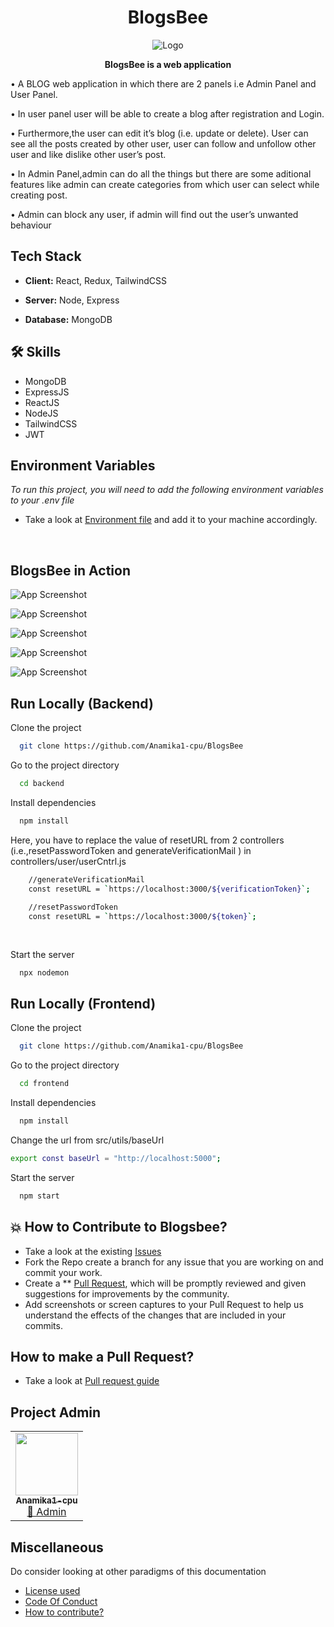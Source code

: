 <div align="center">
  
# BlogsBee

![Logo](https://res.cloudinary.com/dcua2wckz/image/upload/c_pad,b_auto:predominant,fl_preserve_transparency/v1672762999/Blogs_Bee_vh2z1m.jpg)

 **BlogsBee is a web application**
 
</div>

• A BLOG web application in which there are 2 panels i.e Admin Panel and User Panel.

• In user panel user will be able to create a blog after registration and Login.

• Furthermore,the user can edit it’s blog (i.e. update or delete). User can see all the posts created by other user, user can
follow and unfollow other user and like dislike other user’s post.

• In Admin Panel,admin can do all the things but there are some aditional features like admin can create categories from
which user can select while creating post.

• Admin can block any user, if admin will find out the user’s unwanted behaviour

## Tech Stack

- **Client:** React, Redux, TailwindCSS

- **Server:** Node, Express

- **Database:** MongoDB

## 🛠 Skills
- MongoDB
- ExpressJS 
- ReactJS 
- NodeJS 
- TailwindCSS
- JWT


## Environment Variables

_To run this project, you will need to add the following environment variables to your .env file_

- Take a look at [Environment file](./env.md) and add it to your machine accordingly.
 
<br>


## BlogsBee in Action
![App Screenshot](https://res.cloudinary.com/dcua2wckz/image/upload/v1672822715/pag1_wict89.jpg)

![App Screenshot](https://res.cloudinary.com/dcua2wckz/image/upload/v1672822707/page2_hhgzvd.jpg)

![App Screenshot](https://res.cloudinary.com/dcua2wckz/image/upload/v1672822703/page3_dxwbib.jpg)

![App Screenshot](https://res.cloudinary.com/dcua2wckz/image/upload/v1672822698/page4_ykksrm.jpg)

![App Screenshot](https://res.cloudinary.com/dcua2wckz/image/upload/v1672822614/page5_pkwjit.jpg)



## Run Locally (Backend)

Clone the project

```bash
  git clone https://github.com/Anamika1-cpu/BlogsBee
```

Go to the project directory

```bash
  cd backend
```

Install dependencies

```bash
  npm install
```
Here, you have to replace the value of resetURL from 2 controllers (i.e.,resetPasswordToken and generateVerificationMail ) in controllers/user/userCntrl.js
```bash
    //generateVerificationMail
    const resetURL = `https://localhost:3000/${verificationToken}`;
    
    //resetPasswordToken
    const resetURL = `https://localhost:3000/${token}`;
    
    
```


Start the server

```bash
  npx nodemon
```


## Run Locally (Frontend)

Clone the project

```bash
  git clone https://github.com/Anamika1-cpu/BlogsBee
```

Go to the project directory

```bash
  cd frontend
```

Install dependencies

```bash
  npm install
```

Change the url from src/utils/baseUrl

```bash
export const baseUrl = "http://localhost:5000";
```

Start the server

```bash
  npm start
```
## 💥 How to Contribute to Blogsbee?
- Take a look at the existing [Issues](https://github.com/Anamika1-cpu/BlogsBee/issues) 
- Fork the Repo create a branch for any issue that you are working on and commit your work.
- Create a ** [Pull Request](https://github.com/Anamika1-cpu/BlogsBee/pulls), which will be promptly reviewed and given suggestions for improvements by the community.
- Add screenshots or screen captures to your Pull Request to help us understand the effects of the changes that are included in your commits.

## How to make a Pull Request?
- Take a look at [Pull request guide](.github/Pull_request_guide.md)

##  Project Admin

<table>
	<tr>
		<td align="center">
			<a href="https://github.com/Anamika1-cpu">
				<img src="https://avatars.githubusercontent.com/u/65862556?v=4" width="100px" alt="" />
				<br /> <sub><b>Anamika1-cpu</b></sub>
			</a>
			<br /> <a href="https://github.com/Anamika1-cpu"> 
		👑 Admin
	    </a>
		</td>
	</tr>
</table>


## Miscellaneous
Do consider looking at other paradigms of this documentation
  - [License used](/LICENSE.txt)
  - [Code Of Conduct](/.github/Code_of_Conduct.md)
  - [How to contribute?](/.github/CONTRIBUTING.md)

